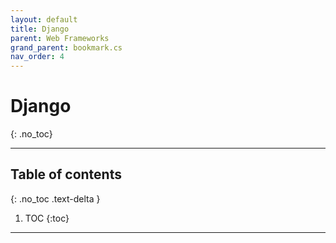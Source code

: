 ```yaml
---
layout: default
title: Django
parent: Web Frameworks
grand_parent: bookmark.cs
nav_order: 4
---
```


# Django
{: .no_toc}

---

## Table of contents
{: .no_toc .text-delta }

1. TOC
{:toc}

---
